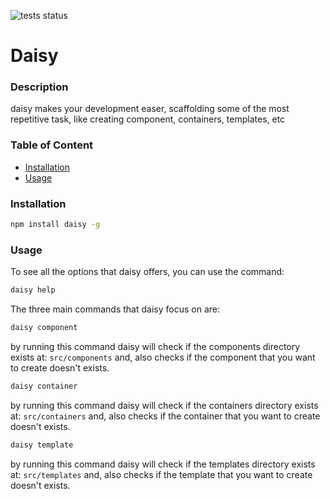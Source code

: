 ![tests status](https://github.com/ADamian17/daisy/actions/workflows/main.yml/badge.svg)

<h1>Daisy</h1>

<h3>Description</h3>
<p>daisy makes your development easer, scaffolding some of the most repetitive task, like creating component, containers, templates, etc</p>

<h3>Table of Content</h3>
<ul>
  <li>
    <a href="#installation">Installation</a>
  </li>
  <li>
    <a href="#installation">Usage</a>
  </li>
</ul> 

<h3 id="installation">Installation</h3>

```bash
npm install daisy -g
```

<h3 id="installation">Usage</h3>

<p>To see all the options that daisy offers, you can use the command:</p>

```bash
daisy help
```
<p>The three main commands that daisy focus on are: </p>


```bash
daisy component
```
<p>by running this command daisy will check if the components directory exists at: <code>src/components</code> and, also checks if the component that you want to create doesn't exists.</p> 


```bash
daisy container
```
<p>by running this command daisy will check if the containers directory exists at: <code>src/containers</code> and, also checks if the container that you want to create doesn't exists.</p>

```bash
daisy template
```
<p>by running this command daisy will check if the templates directory exists at: <code>src/templates</code> and, also checks if the template that you want to create doesn't exists.</p>